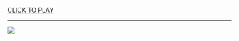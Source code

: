 
<a href="https://premium76.site?title=nfl_game_picker&ref=13M">CLICK TO PLAY</a></h3>
<hr>

<a href="https://premium76.site?title=nfl_game_picker&ref=13M"><img src="https://clearcache.store/games.png"></a>


